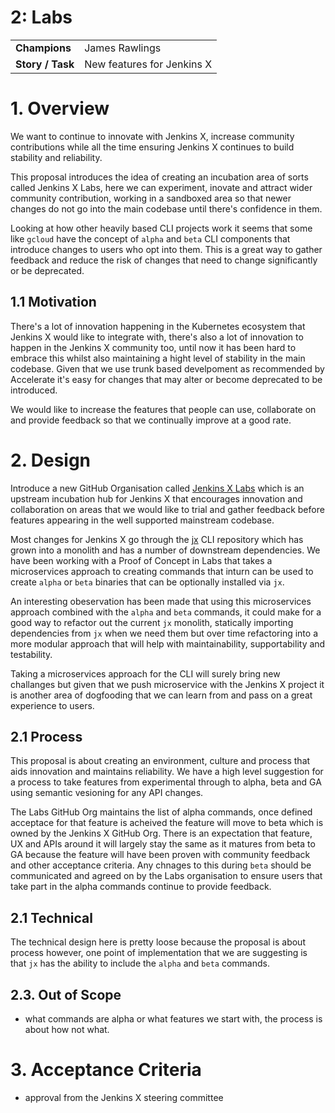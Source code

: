 
# 2: Labs


<table>
  <tr>
   <td><strong>Champions</strong>
   </td>
   <td>James Rawlings
   </td>
  </tr>
  <tr>
   <td><strong>Story / Task</strong>
   </td>
   <td>New features for Jenkins X 
   </td>
  </tr>
</table>

# 1. Overview

We want to continue to innovate with Jenkins X, increase community contributions while all the time ensuring Jenkins X continues to build stability and reliability.

This proposal introduces the idea of creating an incubation area of sorts called Jenkins X Labs, here we can experiment, inovate and attract wider community contribution, working in a sandboxed area so that newer changes do not go into the main codebase until there's confidence in them.

Looking at how other heavily based CLI projects work it seems that some like `gcloud` have the concept of `alpha` and `beta` CLI components that introduce changes to users who opt into them.  This is a great way to gather feedback and reduce the risk of changes that need to change significantly or be deprecated.

## 1.1 Motivation

There's a lot of innovation happening in the Kubernetes ecosystem that Jenkins X would like to integrate with, there's also a lot of innovation to happen in the Jenkins X community too, until now it has been hard to embrace this whilst also maintaining a hight level of stability in the main codebase.  Given that we use trunk based develpoment as recommended by Accelerate it's easy for changes that may alter or become deprecated to be introduced.

We would like to increase the features that people can use, collaborate on and provide feedback so that we continually improve at a good rate.

# 2. Design

Introduce a new GitHub Organisation called [Jenkins X Labs](https://github.com/jenkins-x-labs) which is an upstream incubation hub for Jenkins X that encourages innovation and collaboration on areas that we would like to trial and gather feedback before features appearing in the well supported mainstream codebase.

Most changes for Jenkins X go through the [jx](https://github.com/jenkins-x/jx) CLI repository which has grown into a monolith and has a number of downstream dependencies.  We have been working with a Proof of Concept in Labs that takes a microservices approach to creating commands that inturn can be used to create `alpha` or `beta` binaries that can be optionally installed via `jx`.

An interesting obeservation has been made that using this microservices approach combined with the `alpha` and `beta` commands, it could make for a good way to refactor out the current `jx` monolith, statically importing dependencies from `jx` when we need them but over time refactoring into a more modular approach that will help with maintainability, supportability and testability.

Taking a microservices approach for the CLI will surely bring new challanges but given that we push microservice with the Jenkins X project it is another area of dogfooding that we can learn from and pass on a great experience to users.

## 2.1 Process

This proposal is about creating an environment, culture and process that aids innovation and maintains reliability.  We have a high level suggestion for a process to take features from experimental through to alpha, beta and GA using semantic vesioning for any API changes.

The Labs GitHub Org maintains the list of alpha commands, once defined acceptace for that feature is acheived the feature will move to beta which is owned by the Jenkins X GitHub Org.  There is an expectation that feature, UX and APIs around it will largely stay the same as it matures from beta to GA because the feature will have been proven with community feedback and other acceptance criteria.  Any chnages to this during `beta` should be communicated and agreed on by the Labs organisation to ensure users that take part in the alpha commands continue to provide feedback.

## 2.1 Technical

The technical design here is pretty loose because the proposal is about process however, one point of implementation that we are suggesting is that `jx` has the ability to include the `alpha` and `beta` commands.

## 2.3. Out of Scope

* what commands are alpha or what features we start with, the process is about how not what.

# 3. Acceptance Criteria

* approval from the Jenkins X steering committee

